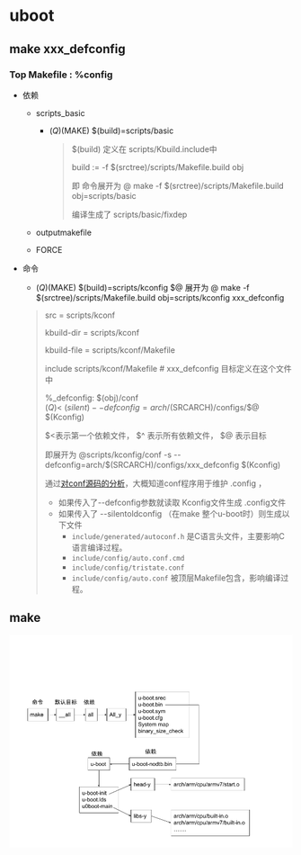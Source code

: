 # uboot



## make xxx_defconfig



### Top Makefile : %config

- 依赖

  - scripts_basic

    - $(Q)$(MAKE) $(build)=scripts/basic

      > $(build) 定义在 scripts/Kbuild.include中  
      >
      > build := -f $(srctree)/scripts/Makefile.build obj
      >
      > 即 命令展开为 @ make -f  $(srctree)/scripts/Makefile.build obj=scripts/basic
      >
      > 编译生成了 scripts/basic/fixdep

  -  outputmakefile 
  - FORCE 

- 命令 

  -  $(Q)$(MAKE) $(build)=scripts/kconfig $@ 
    展开为 @ make -f  $(srctree)/scripts/Makefile.build obj=scripts/kconfig   xxx_defconfig

    > src = scripts/kconf
    >
    > kbuild-dir = scripts/kconf
    >
    > kbuild-file = scripts/kconf/Makefile
    >
    > include scripts/kconf/Makefile    # xxx_defconfig 目标定义在这个文件中
    >
    > 
    >
    > %_defconfig: $(obj)/conf                                                        
    >         $(Q)$< $(silent) --defconfig=arch/$(SRCARCH)/configs/$@ $(Kconfig)
    >
    > $<表示第一个依赖文件， $^ 表示所有依赖文件， $@ 表示目标
    >
    > 即展开为 @scripts/kconfig/conf  -s  --defconfig=arch/$(SRCARCH)/configs/xxx_defconfig  $(Kconfig)
    >
    > 通过[对conf源码的分析](https://blog.csdn.net/guyongqiangx/article/details/52679635)，大概知道conf程序用于维护 .config ，
    >
    > - 如果传入了--defconfig参数就读取 Kconfig文件生成 .config文件
    > - 如果传入了 --silentoldconfig （在make 整个u-boot时）则生成以下文件
    >   - `include/generated/autoconf.h`   是C语言头文件，主要影响C语言编译过程。
    >   - `include/config/auto.conf.cmd`  
    >   -  `include/config/tristate.conf`  
    >   -  `include/config/auto.conf`   被顶层Makefile包含，影响编译过程。

    

## make

![uboot-make](/images/u-boot/uboot-make.png)


